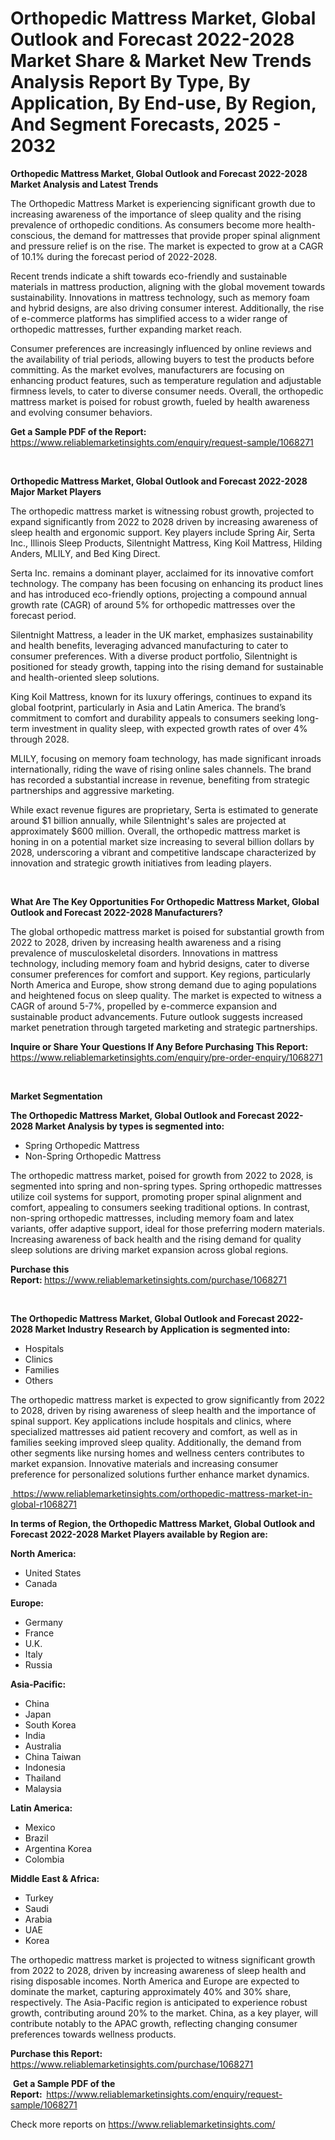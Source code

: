 <p><h1>Orthopedic Mattress Market, Global Outlook and Forecast 2022-2028 Market Share & Market New Trends Analysis Report By Type, By Application, By End-use, By Region, And Segment Forecasts, 2025 - 2032</h1></p><p><strong>Orthopedic Mattress Market, Global Outlook and Forecast 2022-2028 Market Analysis and Latest Trends</strong></p>
<p><p>The Orthopedic Mattress Market is experiencing significant growth due to increasing awareness of the importance of sleep quality and the rising prevalence of orthopedic conditions. As consumers become more health-conscious, the demand for mattresses that provide proper spinal alignment and pressure relief is on the rise. The market is expected to grow at a CAGR of 10.1% during the forecast period of 2022-2028.</p><p>Recent trends indicate a shift towards eco-friendly and sustainable materials in mattress production, aligning with the global movement towards sustainability. Innovations in mattress technology, such as memory foam and hybrid designs, are also driving consumer interest. Additionally, the rise of e-commerce platforms has simplified access to a wider range of orthopedic mattresses, further expanding market reach.</p><p>Consumer preferences are increasingly influenced by online reviews and the availability of trial periods, allowing buyers to test the products before committing. As the market evolves, manufacturers are focusing on enhancing product features, such as temperature regulation and adjustable firmness levels, to cater to diverse consumer needs. Overall, the orthopedic mattress market is poised for robust growth, fueled by health awareness and evolving consumer behaviors.</p></p>
<p><strong>Get a Sample PDF of the Report:&nbsp;</strong> <a href="https://www.reliablemarketinsights.com/enquiry/request-sample/1068271?utm_campaign=2885&utm_medium=2&utm_source=Github&utm_content=ia&utm_term=21032025&utm_id=orthopedic-mattress-market-global-outlook-and-forecast-2022-2028">https://www.reliablemarketinsights.com/enquiry/request-sample/1068271</a></p>
<p>&nbsp;</p>
<p><strong>Orthopedic Mattress Market, Global Outlook and Forecast 2022-2028 Major Market Players</strong></p>
<p><p>The orthopedic mattress market is witnessing robust growth, projected to expand significantly from 2022 to 2028 driven by increasing awareness of sleep health and ergonomic support. Key players include Spring Air, Serta Inc., Illinois Sleep Products, Silentnight Mattress, King Koil Mattress, Hilding Anders, MLILY, and Bed King Direct. </p><p>Serta Inc. remains a dominant player, acclaimed for its innovative comfort technology. The company has been focusing on enhancing its product lines and has introduced eco-friendly options, projecting a compound annual growth rate (CAGR) of around 5% for orthopedic mattresses over the forecast period. </p><p>Silentnight Mattress, a leader in the UK market, emphasizes sustainability and health benefits, leveraging advanced manufacturing to cater to consumer preferences. With a diverse product portfolio, Silentnight is positioned for steady growth, tapping into the rising demand for sustainable and health-oriented sleep solutions.</p><p>King Koil Mattress, known for its luxury offerings, continues to expand its global footprint, particularly in Asia and Latin America. The brand’s commitment to comfort and durability appeals to consumers seeking long-term investment in quality sleep, with expected growth rates of over 4% through 2028.</p><p>MLILY, focusing on memory foam technology, has made significant inroads internationally, riding the wave of rising online sales channels. The brand has recorded a substantial increase in revenue, benefiting from strategic partnerships and aggressive marketing.</p><p>While exact revenue figures are proprietary, Serta is estimated to generate around $1 billion annually, while Silentnight's sales are projected at approximately $600 million. Overall, the orthopedic mattress market is honing in on a potential market size increasing to several billion dollars by 2028, underscoring a vibrant and competitive landscape characterized by innovation and strategic growth initiatives from leading players.</p></p>
<p>&nbsp;</p>
<p><strong>What Are The Key Opportunities For Orthopedic Mattress Market, Global Outlook and Forecast 2022-2028 Manufacturers?</strong></p>
<p><p>The global orthopedic mattress market is poised for substantial growth from 2022 to 2028, driven by increasing health awareness and a rising prevalence of musculoskeletal disorders. Innovations in mattress technology, including memory foam and hybrid designs, cater to diverse consumer preferences for comfort and support. Key regions, particularly North America and Europe, show strong demand due to aging populations and heightened focus on sleep quality. The market is expected to witness a CAGR of around 5-7%, propelled by e-commerce expansion and sustainable product advancements. Future outlook suggests increased market penetration through targeted marketing and strategic partnerships.</p></p>
<p><strong>Inquire or Share Your Questions If Any Before Purchasing This Report:</strong> <a href="https://www.reliablemarketinsights.com/enquiry/pre-order-enquiry/1068271?utm_campaign=2885&utm_medium=2&utm_source=Github&utm_content=ia&utm_term=21032025&utm_id=orthopedic-mattress-market-global-outlook-and-forecast-2022-2028">https://www.reliablemarketinsights.com/enquiry/pre-order-enquiry/1068271</a></p>
<p>&nbsp;</p>
<p><strong>Market Segmentation</strong></p>
<p><strong>The Orthopedic Mattress Market, Global Outlook and Forecast 2022-2028 Market Analysis by types is segmented into:</strong></p>
<p><ul><li>Spring Orthopedic Mattress</li><li>Non-Spring Orthopedic Mattress</li></ul></p>
<p><p>The orthopedic mattress market, poised for growth from 2022 to 2028, is segmented into spring and non-spring types. Spring orthopedic mattresses utilize coil systems for support, promoting proper spinal alignment and comfort, appealing to consumers seeking traditional options. In contrast, non-spring orthopedic mattresses, including memory foam and latex variants, offer adaptive support, ideal for those preferring modern materials. Increasing awareness of back health and the rising demand for quality sleep solutions are driving market expansion across global regions.</p></p>
<p><strong>Purchase this Report:&nbsp;</strong><a href="https://www.reliablemarketinsights.com/purchase/1068271?utm_campaign=2885&utm_medium=2&utm_source=Github&utm_content=ia&utm_term=21032025&utm_id=orthopedic-mattress-market-global-outlook-and-forecast-2022-2028">https://www.reliablemarketinsights.com/purchase/1068271</a></p>
<p>&nbsp;</p>
<p><strong>The Orthopedic Mattress Market, Global Outlook and Forecast 2022-2028 Market Industry Research by Application is segmented into:</strong></p>
<p><ul><li>Hospitals</li><li>Clinics</li><li>Families</li><li>Others</li></ul></p>
<p><p>The orthopedic mattress market is expected to grow significantly from 2022 to 2028, driven by rising awareness of sleep health and the importance of spinal support. Key applications include hospitals and clinics, where specialized mattresses aid patient recovery and comfort, as well as in families seeking improved sleep quality. Additionally, the demand from other segments like nursing homes and wellness centers contributes to market expansion. Innovative materials and increasing consumer preference for personalized solutions further enhance market dynamics.</p></p>
<p><a href="https://www.reliablemarketinsights.com/orthopedic-mattress-market-in-global-r1068271?utm_campaign=2885&utm_medium=2&utm_source=Github&utm_content=ia&utm_term=21032025&utm_id=orthopedic-mattress-market-global-outlook-and-forecast-2022-2028">&nbsp;https://www.reliablemarketinsights.com/orthopedic-mattress-market-in-global-r1068271</a></p>
<p><strong>In terms of Region, the Orthopedic Mattress Market, Global Outlook and Forecast 2022-2028 Market Players available by Region are:</strong></p>
<p>
    <p> <strong> North America: </strong>
        <ul>
            <li>United States</li>
            <li>Canada</li>
        </ul>
        </p> 
    <p> <strong> Europe: </strong>
        <ul>
            <li>Germany</li>
            <li>France</li>
            <li>U.K.</li>
            <li>Italy</li>
            <li>Russia</li>
        </ul>
        </p> 
    <p> <strong> Asia-Pacific: </strong>
        <ul>
            <li>China</li>
            <li>Japan</li>
            <li>South Korea</li>
            <li>India</li>
            <li>Australia</li>
            <li>China Taiwan</li>
            <li>Indonesia</li>
            <li>Thailand</li>
            <li>Malaysia</li>
        </ul>
        </p> 
    <p> <strong> Latin America: </strong>
        <ul>
            <li>Mexico</li>
            <li>Brazil</li>
            <li>Argentina Korea</li>
            <li>Colombia</li>
        </ul>
        </p> 
    <p> <strong> Middle East & Africa: </strong>
        <ul>
            <li>Turkey</li>
            <li>Saudi</li>
            <li>Arabia</li>
            <li>UAE</li>
            <li>Korea</li>
        </ul>
    </p>
    </p>
<p><p>The orthopedic mattress market is projected to witness significant growth from 2022 to 2028, driven by increasing awareness of sleep health and rising disposable incomes. North America and Europe are expected to dominate the market, capturing approximately 40% and 30% share, respectively. The Asia-Pacific region is anticipated to experience robust growth, contributing around 20% to the market. China, as a key player, will contribute notably to the APAC growth, reflecting changing consumer preferences towards wellness products.</p></p>
<p><strong>Purchase this Report: </strong><a href="https://www.reliablemarketinsights.com/purchase/1068271?utm_campaign=2885&utm_medium=2&utm_source=Github&utm_content=ia&utm_term=21032025&utm_id=orthopedic-mattress-market-global-outlook-and-forecast-2022-2028">https://www.reliablemarketinsights.com/purchase/1068271</a></p>
<p>&nbsp;<strong>Get a Sample PDF of the Report:&nbsp;&nbsp;</strong><a href="https://www.reliablemarketinsights.com/enquiry/request-sample/1068271?utm_campaign=2885&utm_medium=2&utm_source=Github&utm_content=ia&utm_term=21032025&utm_id=orthopedic-mattress-market-global-outlook-and-forecast-2022-2028">https://www.reliablemarketinsights.com/enquiry/request-sample/1068271</a></p>
<p><strong></strong></p>
<p>Check more reports on <a href="https://www.reliablemarketinsights.com/?utm_campaign=2885&utm_medium=2&utm_source=Github&utm_content=ia&utm_term=21032025&utm_id=orthopedic-mattress-market-global-outlook-and-forecast-2022-2028">https://www.reliablemarketinsights.com/</a></p>